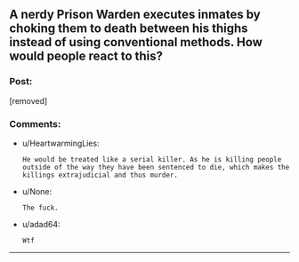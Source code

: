 ## A nerdy Prison Warden executes inmates by choking them to death between his thighs instead of using conventional methods. How would people react to this?

### Post:

[removed]

### Comments:

- u/HeartwarmingLies:
  ```
  He would be treated like a serial killer. As he is killing people outside of the way they have been sentenced to die, which makes the killings extrajudicial and thus murder.
  ```

- u/None:
  ```
  The fuck.
  ```

- u/adad64:
  ```
  Wtf
  ```

---

